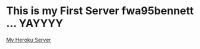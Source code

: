 # This is my First Server fwa95bennett ... YAYYYY

[My Heroku Server](https://fwa95bennett.herokuapp.com/)
